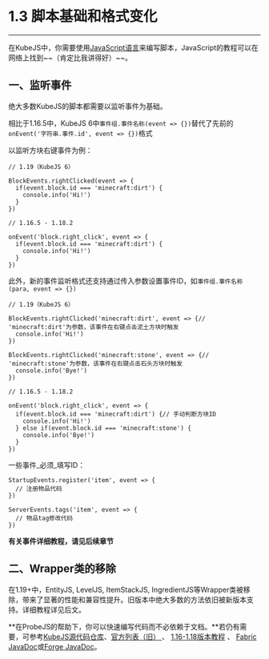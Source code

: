 # 1.3 脚本基础和格式变化

***

在KubeJS中，你需要使用[JavaScript语言](https://www.w3school.com.cn/js/js\_intro.asp)来编写脚本，JavaScript的教程可以在网络上找到\~\~（肯定比我讲得好）\~\~。

## 一、监听事件

绝大多数KubeJS的脚本都需要以监听事件为基础。

相比于1.16.5中，KubeJS 6中`事件组.事件名称(event => {})`替代了先前的`onEvent('字符串.事件.id', event => {})`格式

以监听方块右键事件为例：

```
// 1.19（KubeJS 6）

BlockEvents.rightClicked(event => {
  if(event.block.id === 'minecraft:dirt') {
    console.info('Hi!')
  }
})

// 1.16.5 - 1.18.2

onEvent('block.right_click', event => {
  if(event.block.id === 'minecraft:dirt') {
    console.info('Hi!')
  }
})
```

此外，新的事件监听格式还支持通过传入参数设置事件ID，如`事件组.事件名称(para, event => {})`

```
// 1.19（KubeJS 6）

BlockEvents.rightClicked('minecraft:dirt', event => {// 'minecraft:dirt'为参数，该事件在右键点击泥土方块时触发
  console.info('Hi!')
})

BlockEvents.rightClicked('minecraft:stone', event => {// 'minecraft:stone'为参数，该事件在右键点击石头方块时触发
  console.info('Bye!')
})

// 1.16.5 - 1.18.2

onEvent('block.right_click', event => {
  if(event.block.id === 'minecraft:dirt') {// 手动判断方块ID
    console.info('Hi!')
  } else if(event.block.id === 'minecraft:stone') {
    console.info('Bye!')
  }
})
```

一些事件_必须_填写ID：

```
StartupEvents.register('item', event => {
  // 注册物品代码
})

ServerEvents.tags('item', event => {
  // 物品tag修改代码
})
```

**有关事件详细教程，请见后续章节**

## 二、Wrapper类的移除

在1.19+中，EntityJS, LevelJS, ItemStackJS, IngredientJS等Wrapper类被移除，带来了显著的性能和兼容性提升。旧版本中绝大多数的方法依旧被新版本支持。详细教程详见后文。

\*\*在ProbeJS的帮助下，你可以快速编写代码而不必依赖于文档。\*\*若仍有需要，可参考[KubeJS源代码仓库](https://github.com/KubeJS-Mods/KubeJS/tree/1.19/main)、[官方列表（旧） ](https://kubejs.com/wiki/kubejs/)、 [1.16-1.18版本教程](https://www.mcbbs.net/thread-1207772-1-1.html) 、 [Fabric JavaDoc](https://fabricmc.net/develop/)或[Forge JavaDoc](https://nekoyue.github.io/ForgeJavaDocs-NG/)。
